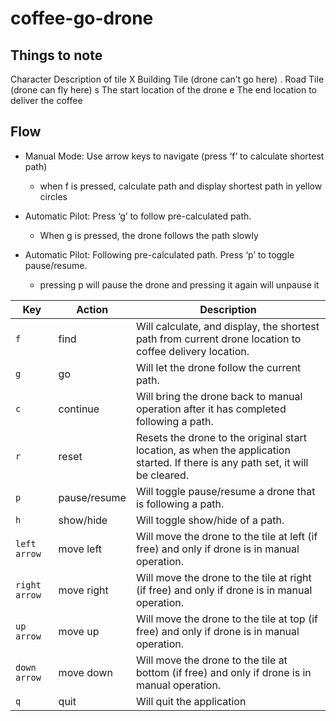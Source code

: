 # coffee-go-drone

## Things to note

Character Description of tile 
X Building Tile (drone can’t go here) 
. Road Tile (drone can fly here) 
s The start location of the drone 
e The end location to deliver the coffee 

## Flow

- Manual Mode: Use arrow keys to navigate (press ‘f’ to calculate shortest path)
    - when f is pressed, calculate path and display shortest path in yellow circles

- Automatic Pilot: Press ‘g’ to follow pre-calculated path.
    - When g is pressed, the drone follows the path slowly 

- Automatic Pilot: Following pre-calculated path. Press ‘p’ to toggle pause/resume.
    - pressing p will pause the drone and pressing it again will unpause it


| Key          | Action        | Description                                                                                   |
|--------------|---------------|-----------------------------------------------------------------------------------------------|
| `f`          | find          | Will calculate, and display, the shortest path from current drone location to coffee delivery location. |
| `g`          | go            | Will let the drone follow the current path.                                                   |
| `c`          | continue      | Will bring the drone back to manual operation after it has completed following a path.        |
| `r`          | reset         | Resets the drone to the original start location, as when the application started. If there is any path set, it will be cleared. |
| `p`          | pause/resume  | Will toggle pause/resume a drone that is following a path.                                    |
| `h`          | show/hide     | Will toggle show/hide of a path.                                                              |
| `left arrow` | move left     | Will move the drone to the tile at left (if free) and only if drone is in manual operation.   |
| `right arrow`| move right    | Will move the drone to the tile at right (if free) and only if drone is in manual operation.  |
| `up arrow`   | move up       | Will move the drone to the tile at top (if free) and only if drone is in manual operation.    |
| `down arrow` | move down     | Will move the drone to the tile at bottom (if free) and only if drone is in manual operation. |
| `q`          | quit          | Will quit the application                                                                     |

